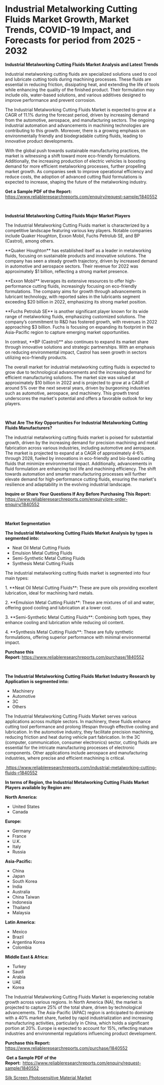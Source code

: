 <p><h1>Industrial Metalworking Cutting Fluids Market Growth, Market Trends, COVID-19 Impact, and Forecasts for period from 2025 - 2032</h1></p><p><strong>Industrial Metalworking Cutting Fluids Market Analysis and Latest Trends</strong></p>
<p><p>Industrial metalworking cutting fluids are specialized solutions used to cool and lubricate cutting tools during machining processes. These fluids are essential in reducing friction, dissipating heat, and extending the life of tools while enhancing the quality of the finished product. Their formulation may include oils, water-based solutions, and various additives designed to improve performance and prevent corrosion.</p><p>The Industrial Metalworking Cutting Fluids Market is expected to grow at a CAGR of 11.1% during the forecast period, driven by increasing demand from the automotive, aerospace, and manufacturing sectors. The ongoing industrial automation and advancements in machining technologies are contributing to this growth. Moreover, there is a growing emphasis on environmentally friendly and biodegradable cutting fluids, leading to innovative product developments. </p><p>With the global push towards sustainable manufacturing practices, the market is witnessing a shift toward more eco-friendly formulations. Additionally, the increasing production of electric vehicles is boosting demand for more efficient metalworking processes, further propelling market growth. As companies seek to improve operational efficiency and reduce costs, the adoption of advanced cutting fluid formulations is expected to increase, shaping the future of the metalworking industry.</p></p>
<p><strong>Get a Sample PDF of the Report:&nbsp;</strong> <a href="https://www.reliableresearchreports.com/enquiry/request-sample/1840552?utm_campaign=2177&utm_medium=2&utm_source=Github&utm_content=ia&utm_term=03022025&utm_id=industrial-metalworking-cutting-fluids">https://www.reliableresearchreports.com/enquiry/request-sample/1840552</a></p>
<p>&nbsp;</p>
<p><strong>Industrial Metalworking Cutting Fluids Major Market Players</strong></p>
<p><p>The Industrial Metalworking Cutting Fluids market is characterized by a competitive landscape featuring various key players. Notable companies include Quaker Houghton, Exxon Mobil, Fuchs Petrolub SE, and BP (Castrol), among others.</p><p>**Quaker Houghton** has established itself as a leader in metalworking fluids, focusing on sustainable products and innovative solutions. The company has seen a steady growth trajectory, driven by increased demand in automotive and aerospace sectors. Their revenue for 2022 was approximately $1 billion, reflecting a strong market presence.</p><p>**Exxon Mobil** leverages its extensive resources to offer high-performance cutting fluids, increasingly focusing on eco-friendly formulations. The company aims for growth through advancements in lubricant technology, with reported sales in the lubricants segment exceeding $20 billion in 2022, emphasizing its strong market position.</p><p>**Fuchs Petrolub SE** is another significant player known for its wide range of metalworking fluids, emphasizing customized solutions. The company’s commitment to R&D has fostered growth, with revenues in 2022 approaching $3 billion. Fuchs is focusing on expanding its footprint in the Asia-Pacific region to capture emerging market opportunities.</p><p>In contrast, **BP (Castrol)** also continues to expand its market share through innovative solutions and strategic partnerships. With an emphasis on reducing environmental impact, Castrol has seen growth in sectors utilizing eco-friendly products.</p><p>The overall market for industrial metalworking cutting fluids is expected to grow due to technological advancements and the increasing demand for efficient manufacturing solutions. The market size was valued at approximately $10 billion in 2022 and is projected to grow at a CAGR of around 5% over the next several years, driven by burgeoning industries such as automotive, aerospace, and machinery. This growth trend underscores the market's potential and offers a favorable outlook for key players.</p></p>
<p>&nbsp;</p>
<p><strong>What Are The Key Opportunities For Industrial Metalworking Cutting Fluids Manufacturers?</strong></p>
<p><p>The industrial metalworking cutting fluids market is poised for substantial growth, driven by the increasing demand for precision machining and metal fabrication across various industries, including automotive and aerospace. The market is projected to expand at a CAGR of approximately 4-6% through 2028, fueled by innovations in eco-friendly and bio-based cutting fluids that minimize environmental impact. Additionally, advancements in fluid formulation are enhancing tool life and machining efficiency. The shift towards automation and smarter manufacturing processes will further elevate demand for high-performance cutting fluids, ensuring the market's resilience and adaptability in the evolving industrial landscape.</p></p>
<p><strong>Inquire or Share Your Questions If Any Before Purchasing This Report:</strong> <a href="https://www.reliableresearchreports.com/enquiry/pre-order-enquiry/1840552?utm_campaign=2177&utm_medium=2&utm_source=Github&utm_content=ia&utm_term=03022025&utm_id=industrial-metalworking-cutting-fluids">https://www.reliableresearchreports.com/enquiry/pre-order-enquiry/1840552</a></p>
<p>&nbsp;</p>
<p><strong>Market Segmentation</strong></p>
<p><strong>The Industrial Metalworking Cutting Fluids Market Analysis by types is segmented into:</strong></p>
<p><ul><li>Neat Oil Metal Cutting Fluids</li><li>Emulsion Metal Cutting Fluids</li><li>Semi-Synthetic Metal Cutting Fluids</li><li>Synthesis Metal Cutting Fluids</li></ul></p>
<p><p>The industrial metalworking cutting fluids market is segmented into four main types: </p><p>1. **Neat Oil Metal Cutting Fluids**: These are pure oils providing excellent lubrication, ideal for machining hard metals.</p><p>2. **Emulsion Metal Cutting Fluids**: These are mixtures of oil and water, offering good cooling and lubrication at a lower cost.</p><p>3. **Semi-Synthetic Metal Cutting Fluids**: Combining both types, they enhance cooling and lubrication while reducing oil content.</p><p>4. **Synthesis Metal Cutting Fluids**: These are fully synthetic formulations, offering superior performance with minimal environmental impact.</p></p>
<p><strong>Purchase this Report:&nbsp;</strong><a href="https://www.reliableresearchreports.com/purchase/1840552?utm_campaign=2177&utm_medium=2&utm_source=Github&utm_content=ia&utm_term=03022025&utm_id=industrial-metalworking-cutting-fluids">https://www.reliableresearchreports.com/purchase/1840552</a></p>
<p>&nbsp;</p>
<p><strong>The Industrial Metalworking Cutting Fluids Market Industry Research by Application is segmented into:</strong></p>
<p><ul><li>Machinery</li><li>Automotive</li><li>3C</li><li>Others</li></ul></p>
<p><p>The Industrial Metalworking Cutting Fluids Market serves various applications across multiple sectors. In machinery, these fluids enhance cutting tool performance and prolong lifespan through effective cooling and lubrication. In the automotive industry, they facilitate precision machining, reducing friction and heat during vehicle part fabrication. In the 3C (computer, communication, consumer electronics) sector, cutting fluids are essential for the intricate manufacturing processes of electronic components. Other applications include aerospace and manufacturing industries, where precise and efficient machining is critical.</p></p>
<p><a href="https://www.reliableresearchreports.com/industrial-metalworking-cutting-fluids-r1840552?utm_campaign=2177&utm_medium=2&utm_source=Github&utm_content=ia&utm_term=03022025&utm_id=industrial-metalworking-cutting-fluids">&nbsp;https://www.reliableresearchreports.com/industrial-metalworking-cutting-fluids-r1840552</a></p>
<p><strong>In terms of Region, the Industrial Metalworking Cutting Fluids Market Players available by Region are:</strong></p>
<p>
    <p> <strong> North America: </strong>
        <ul>
            <li>United States</li>
            <li>Canada</li>
        </ul>
        </p> 
    <p> <strong> Europe: </strong>
        <ul>
            <li>Germany</li>
            <li>France</li>
            <li>U.K.</li>
            <li>Italy</li>
            <li>Russia</li>
        </ul>
        </p> 
    <p> <strong> Asia-Pacific: </strong>
        <ul>
            <li>China</li>
            <li>Japan</li>
            <li>South Korea</li>
            <li>India</li>
            <li>Australia</li>
            <li>China Taiwan</li>
            <li>Indonesia</li>
            <li>Thailand</li>
            <li>Malaysia</li>
        </ul>
        </p> 
    <p> <strong> Latin America: </strong>
        <ul>
            <li>Mexico</li>
            <li>Brazil</li>
            <li>Argentina Korea</li>
            <li>Colombia</li>
        </ul>
        </p> 
    <p> <strong> Middle East & Africa: </strong>
        <ul>
            <li>Turkey</li>
            <li>Saudi</li>
            <li>Arabia</li>
            <li>UAE</li>
            <li>Korea</li>
        </ul>
    </p>
    </p>
<p><p>The Industrial Metalworking Cutting Fluids Market is experiencing notable growth across various regions. In North America (NA), the market is projected to capture 25% of the total share, driven by technological advancements. The Asia-Pacific (APAC) region is anticipated to dominate with a 40% market share, fueled by rapid industrialization and increasing manufacturing activities, particularly in China, which holds a significant portion at 20%. Europe is expected to account for 15%, reflecting mature industries and environmental regulations influencing product development.</p></p>
<p><strong>Purchase this Report: </strong><a href="https://www.reliableresearchreports.com/purchase/1840552?utm_campaign=2177&utm_medium=2&utm_source=Github&utm_content=ia&utm_term=03022025&utm_id=industrial-metalworking-cutting-fluids">https://www.reliableresearchreports.com/purchase/1840552</a></p>
<p>&nbsp;<strong>Get a Sample PDF of the Report:&nbsp;&nbsp;</strong><a href="https://www.reliableresearchreports.com/enquiry/request-sample/1840552?utm_campaign=2177&utm_medium=2&utm_source=Github&utm_content=ia&utm_term=03022025&utm_id=industrial-metalworking-cutting-fluids">https://www.reliableresearchreports.com/enquiry/request-sample/1840552</a></p>
<p><strong></strong></p>
<p><p><a href="https://github.com/LilianFaulkner65/Market-Research-Report-List-1/blob/main/silk-screen-photosensitive-material-market.md?utm_campaign=2177&utm_medium=2&utm_source=Github&utm_content=ia&utm_term=03022025&utm_id=industrial-metalworking-cutting-fluids">Silk Screen Photosensitive Material Market</a></p></p>